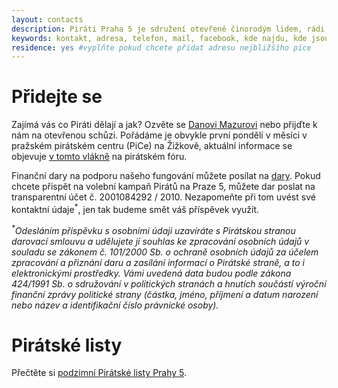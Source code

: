 ```yaml
---
layout: contacts
description: Piráti Praha 5 je sdružení otevřené činorodým lidem, rádi přivítáme nové příznivce a dobrovolníky, kterým Praha 5 leží na srdci.
keywords: kontakt, adresa, telefon, mail, facebook, kde najdu, kde jsou
residence: yes #vyplňte pokud chcete přidat adresu nejbližšího pice
---
```


<div class="o-section-header o-section-header--indented">
  <h1 class="t-h2-alt">Přidejte se</h1>
</div>

Zajímá vás co Piráti dělají a jak? Ozvěte se [Danovi Mazurovi](/lide/daniel-mazur) nebo přijďte k nám na otevřenou schůzi. Pořádáme je obvykle první pondělí v měsíci v pražském pirátském centru (PiCe) na Žižkově, aktuální informace se objevuje [v tomto vlákně](https://forum.pirati.cz/viewtopic.php?f=923&t=40251) na pirátském fóru.

Finanční dary na podporu našeho fungování můžete posílat na [dary](https://dary.pirati.cz).
Pokud chcete přispět na volební kampaň Pirátů na Praze 5, můžete dar poslat na transparentní účet č. 2001084292 / 2010. Nezapomeňte při tom uvést své kontaktní údaje<sup>\*</sup>, jen tak budeme smět váš příspěvek využít.

*<sup>\*</sup>Odesláním příspěvku s osobními údaji uzavíráte s Pirátskou stranou darovací smlouvu a udělujete jí souhlas ke zpracování osobních údajů v souladu se zákonem č. 101/2000 Sb. o ochraně osobních údajů za účelem zpracování a přiznání daru a zasílání informací o Pirátské straně, a to i elektronickými prostředky. Vámi uvedená data budou podle zákona 424/1991 Sb. o sdružování v politických stranách a hnutích součástí výroční finanční zprávy politické strany (částka, jméno, příjmení a datum narození nebo název a identifikační číslo právnické osoby).*

<div class="o-section-header o-section-header--indented">
  <h1 class="t-h2-alt">Pirátské listy</h1>
</div>

Přečtěte si [podzimní Pirátské listy Prahy 5](/assets/piratske-listy-podzim-2019.pdf). 
